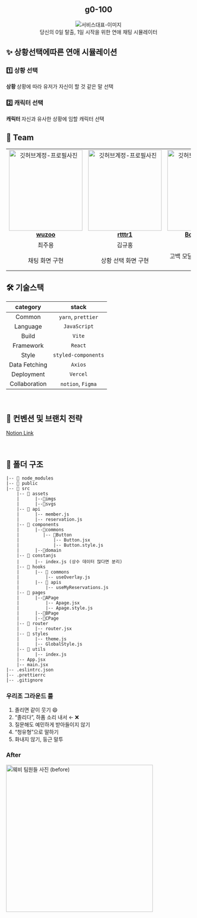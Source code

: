 <div align="center">

<h2>g0-100</h2>

<img src="https://velog.velcdn.com/images/wuzoo/post/ece075fe-9eb4-4d91-a303-169e3510b09a/image.png"  alt="서비스대표-이미지" />
<div>당신의 0일 탈출, 1일 시작을 위한 연애 채팅 시뮬레이터</div>

</div>

<h2> ✨ 상황선택에따른 연애 시뮬레이션 </h2>

<h3> 1️⃣ 상황 선택  </h3>
<div ><strong> 상황 </strong> 상황에 따라 유저가 자신이 할 것 같은 말 선택 <br/></div>

<h3> 2️⃣ 캐릭터 선택 </h3>
<div ><strong> 캐릭터 </strong> 자신과 유사한 상황에 임할 캐릭터 선택 <br/></div>

<h2> 👥 Team </h2>

<table align="center">
    <tr align="center">
      <td style="min-width: 150px;">
            <a href="https://github.com/wuzoo">
              <img src="https://velog.velcdn.com/images/wuzoo/post/e1aa298f-865b-4656-a2f0-9928e8c27427/image.jpeg" style="object-fit: cover;"  width="200" height="220" alt="깃허브계정-프로필사진">
              <br />
              <b>wuzoo</b>
            </a>
        </td>
      <td style="min-width: 150px;">
            <a href="https://github.com/rtttr1">
              <img src="https://velog.velcdn.com/images/wuzoo/post/f1fd047c-29e4-4578-87a9-3d492f04ed97/image.png"  style="object-fit: cover;" width="200" height="220" alt="깃허브계정-프로필사진">
              <br />
              <b>rtttr1</b>
            </a>
        </td>
      <td style="min-width: 150px;">
            <a href="https://github.com/Bowoon1216">
              <img src="https://velog.velcdn.com/images/wuzoo/post/24f509b0-cafd-4f49-9136-7393152e067d/image.jpeg" style="object-fit: cover;"  width="200" height="220" alt="깃허브계정-프로필사진">
              <br />
              <b>Bowoon1216</b>
            </a>
        </td>
        <td style="min-width: 150px;">
            <a href="https://github.com/yarimu">
              <img src="https://velog.velcdn.com/images/wuzoo/post/1becdd84-1287-4498-ad9d-8ded81e8ca5e/image.jpeg" style="object-fit: cover;"  width="200" height="220" alt="깃허브계정-프로필사진">
              <br />
              <b>yarimu</b>
            </a>
        </td>
    </tr>
    <tr align="center">
       <td>
            최주용 <br/>
      </td>
       <td>
            김규홍 <br/>
      </td>
       <td>
            정보운 <br/>
      </td>
       <td>
            이예림 <br/>
      </td>
    </tr>
  	<tr align="center">
       <td>
        	채팅 화면 구현 <br/>
      </td>
       <td>
            상황 선택 화면 구현 <br/>
      </td>
       <td>
            고백 모달 구현, 결과 화면 구현 <br/>
      </td>
       <td>
           스플래쉬 화면 구현, 캐릭터 선택 화면 구현  <br/>
      </td>
    </tr>
</table>

<h2> 🛠 기술스택 </h2>

| **category**  |      **stack**      |
| :-----------: | :-----------------: |
|    Common     | `yarn`, `prettier`  |
|   Language    |    `JavaScript`     |
|     Build     |       `Vite`        |
|   Framework   |       `React`       |
|     Style     | `styled-components` |
| Data Fetching |       `Axios`       |
|  Deployment   |      `Vercel`       |
| Collaboration |  `notion`, `Figma`  |

<br/>

<h2>  📄 컨벤션 및 브랜치 전략 </h2>

<a href="https://brazen-megaraptor-edf.notion.site/be17570176624b3e82072d941c7f75fc?pvs=4">Notion Link</a>

<br/>

<h2> 📁 폴더 구조 </h2>

```
|-- 📁 node_modules
|-- 📁 public
|-- 📁 src
	|-- 📁 assets
	|      |--📁imgs
	|      |--📁svgs
	|-- 📁 api
	|      |-- member.js
	|      |-- reservation.js
	|-- 📁 components
	|      |--📁commons
	|         |-- 📁Button
	|             |-- Button.jsx
	|             |-- Button.style.js
	|      |--📁domain
	|-- 📁 constanjs
	|      |-- index.js (상수 데이터 많다면 분리)
	|-- 📁 hooks
	|      |-- 📁 commons
	|          |-- useOverlay.js
	|      |-- 📁 apis
	|          |-- useMyReservations.js
	|-- 📁 pages
	|      |--📁APage
	|		   |-- Apage.jsx
	|		   |-- Apage.style.js
	|      |--📁BPage
	|      |--📁CPage
	|-- 📁 router
	|      |-- router.jsx
	|-- 📁 styles
	|      |-- theme.js
	|      |-- GlobalStyle.js
	|-- 📁 utils
	|      |-- index.js
	|-- App.jsx
	|-- main.jsx
|-- .eslintrc.json
|-- .prettierrc
|-- .gitignore
```

<h3>우리조 그라운드 룰</h3>

1. 졸리면 같이 웃기 😄
2. “졸리다”, 하품 소리 내서 ← ❌
3. 질문해도 예민하게 받아들이지 않기
4. “청유형”으로 말하기
5. 화내지 않기, 둥근 말투
 
<h3>After</h3>
<img style="object-fit: cover;" src="https://github.com/NOW-SOPT-SOPKATHON-WEB2/WEB2_FE/assets/157878428/1b6d94d7-a7da-4eb2-a9a8-6e2b298e506e" alt="웨비 팀원들 사진 (before)" width="400" height="400" />
